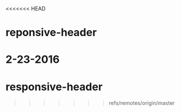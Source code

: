 <<<<<<< HEAD
# reponsive-header
2-23-2016
=======
# responsive-header
>>>>>>> refs/remotes/origin/master
